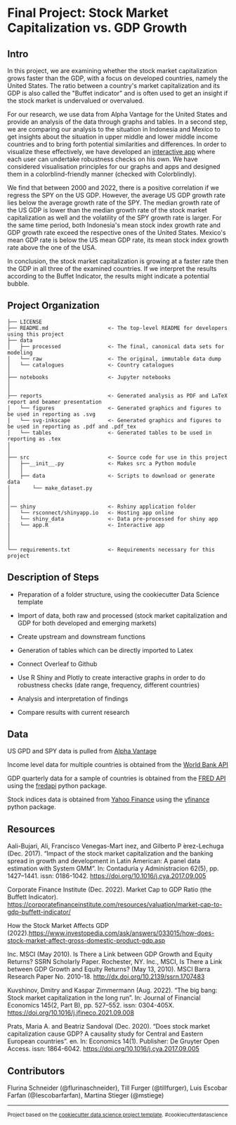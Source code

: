 Final Project: Stock Market Capitalization vs. GDP Growth
==============================

Intro
------------

In this project, we are examining whether the stock market capitalization grows faster than the GDP, with a focus on developed countries, namely the United States. The ratio between a country's market capitalization and its GDP is also called the "Buffet indicator" and is often used to get an insight if the stock market is undervalued or overvalued. 

For our research, we use data from Alpha Vantage for the United States and provide an analysis of the data through graphs and tables. In a second step, we are comparing our analysis to the situation in Indonesia and Mexico to get insights about the situation in upper middle and lower middle income countries and to bring forth potential similarities and differences. In order to visualize these effectively, we have developed an [interactive app](https://flurinaschneider.shinyapps.io/DTFF22/) where each user can undertake robustness checks on his own. We have considered visualisation principles for our graphs and apps and designed them in a colorblind-friendly manner (checked with Colorblindly).

We find that between 2000 and 2022, there is a positive correlation if we regress the SPY on the US GDP. However, the average US GDP growth rate lies below the average growth rate of the SPY. The median growth rate of the US GDP is lower than the median growth rate of the stock market capitalization as well and the volatility of the SPY growth rate is larger. For the same time period, both Indonesia's mean stock index growth rate and GDP growth rate exceed the respective ones of the United States. Mexico's mean GDP rate is below the US mean GDP rate, its mean stock index growth rate above the one of the USA. 

In conclusion, the stock market capitalization is growing at a faster rate then the GDP in all three of the examined countries. If we interpret the results according to the Buffet Indicator, the results might indicate a potential bubble.

Project Organization
------------

    ├── LICENSE
    ├── README.md                   <- The top-level README for developers using this project
    ├── data
    │   ├── processed               <- The final, canonical data sets for modeling
    │   └── raw                     <- The original, immutable data dump
    │   └── catalogues              <- Country catalogues
    │
    ├── notebooks                   <- Jupyter notebooks
    │
    │
    ├── reports                     <- Generated analysis as PDF and LaTeX report and beamer presentation
    │   └── figures                 <- Generated graphics and figures to be used in reporting as .svg
    │   └── svg-inkscape            <- Generated graphics and figures to be used in reporting as .pdf and .pdf_tex
    │   └── tables                  <- Generated tables to be used in reporting as .tex
    │
    │
    ├── src                         <- Source code for use in this project
    │   ├──__init__.py              <- Makes src a Python module
    │   │
    │   ├── data                    <- Scripts to download or generate data
    │       └── make_dataset.py
    │ 
    │ 
    │── shiny                       <- Rshiny application folder
    │   └── rsconnect/shinyapp.io   <- Hosting app online
    │   └── shiny_data              <- Data pre-processed for shiny app
    |   └── app.R                   <- Interactive app
    │
    │
    │
    └── requirements.txt            <- Requirements necessary for this project


Description of Steps 
------------

- Preparation of  a folder structure, using the cookiecutter Data Science template

- Import of data, both raw and processed (stock market capitalization and GDP for both developed and emerging markets)

- Create upstream and downstream functions

- Generation of tables which can be directly imported to Latex 

- Connect Overleaf to Github

- Use R Shiny and Plotly to create interactive graphs in order to do robustness checks (date range, frequency, different countries)

- Analysis and interpretation of findings

- Compare results with current research

Data 
------------

US GPD and SPY data is pulled from [Alpha Vantage](www.alphavantage.co)

Income level data for multiple countries is obtained from the [World Bank API](https://datahelpdesk.worldbank.org/knowledgebase/articles/889392-about-the-indicators-api-documentation)

GDP quarterly data for a sample of countries is obtained from the [FRED API](https://fred.stlouisfed.org/docs/api/fred/) using the [fredapi](https://github.com/mortada/fredapi) python package.

Stock indices data is obtained from [Yahoo Finance](https://finance.yahoo.com) using the [yfinance](https://pypi.org/project/yfinance/) python package.

Resources
------------
Aali-Bujari, Ali, Francisco Venegas-Mart ́ınez, and Gilberto P ́erez-Lechuga (Dec. 2017). “Impact of the stock market capitalization and the banking spread in growth and development in Latin American: A panel data estimation with System GMM”. In: Contaduria y Administracion 62(5), pp. 1427–1441. issn: 0186-1042. https://doi.org/10.1016/j.cya.2017.09.005

Corporate Finance Institute (Dec. 2022). Market Cap to GDP Ratio (the Buffett Indicator). https://corporatefinanceinstitute.com/resources/valuation/market-cap-to-gdp-buffett-indicator/

How the Stock Market Affects GDP (2022).https://www.investopedia.com/ask/answers/033015/how-does-stock-market-affect-gross-domestic-product-gdp.asp

Inc. MSCI (May 2010). Is There a Link between GDP Growth and Equity Returns? SSRN Scholarly Paper. Rochester, NY. Inc., MSCI, Is There a Link between GDP Growth and Equity Returns? (May 13, 2010). MSCI Barra Research Paper No. 2010-18. http://dx.doi.org/10.2139/ssrn.1707483

Kuvshinov, Dmitry and Kaspar Zimmermann (Aug. 2022). “The big bang: Stock market capitalization in the long run”. In: Journal of Financial Economics 145(2, Part B), pp. 527–552. issn: 0304-405X. https://doi.org/10.1016/j.jfineco.2021.09.008 

Prats, Maria A. and Beatriz Sandoval (Dec. 2020). “Does stock market capitalization cause GDP? A causality study for Central and Eastern European countries”. en. In: Economics 14(1). Publisher: De Gruyter Open Access. issn: 1864-6042. https://doi.org/10.1016/j.cya.2017.09.005

Contributors
------------

Flurina Schneider (@flurinaschneider), Till Furger (@tillfurger), Luis Escobar Farfan (@Iescobarfarfan), Martina Stieger (@mstiege)

--------

<p><small>Project based on the <a target="_blank" href="https://drivendata.github.io/cookiecutter-data-science/">cookiecutter data science project template</a>. #cookiecutterdatascience</small></p>
